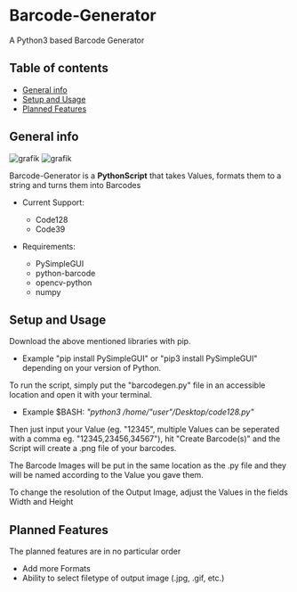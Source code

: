 # Barcode-Generator
A Python3 based Barcode Generator

## Table of contents
* [General info](#general-info)
* [Setup and Usage](#setup)
* [Planned Features](#updates)

## General info

![grafik](https://user-images.githubusercontent.com/79027579/157053288-cfa9b7b0-b42a-4994-a1b8-497fd28bd7e5.png)
![grafik](https://user-images.githubusercontent.com/79027579/152145930-2443db9a-d50a-429d-b6a7-aa542a3d6e96.png)


Barcode-Generator is a **PythonScript** that takes Values, formats them to a string and turns them into Barcodes

* Current Support:
  -  Code128
  -  Code39

* Requirements:
  - PySimpleGUI
  - python-barcode
  - opencv-python
  - numpy
	
## Setup and Usage

Download the above mentioned libraries with pip.

* Example "pip install PySimpleGUI" or "pip3 install PySimpleGUI" depending on your version of Python.

To run the script, simply put the "barcodegen.py" file in an accessible location and open it with your terminal.

* Example $BASH: *"python3 /home/"user"/Desktop/code128.py"*

Then just input your Value (eg. "12345", multiple Values can be seperated with a comma eg. "12345,23456,34567"), hit "Create Barcode(s)" and the Script will create a .png file of your barcodes.

The Barcode Images will be put in the same location as the .py file and they will be named according to the Value you gave them.

To change the resolution of the Output Image, adjust the Values in the fields Width and Height


## Planned Features

The planned features are in no particular order

* Add more Formats
* Ability to select filetype of output image (.jpg, .gif, etc.)
